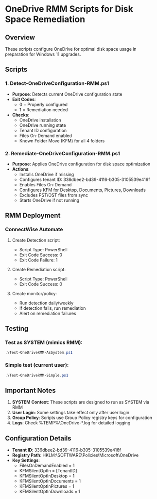 # OneDrive RMM Scripts for Disk Space Remediation

## Overview
These scripts configure OneDrive for optimal disk space usage in preparation for Windows 11 upgrades.

## Scripts

### 1. Detect-OneDriveConfiguration-RMM.ps1
- **Purpose**: Detects current OneDrive configuration state
- **Exit Codes**: 
  - 0 = Properly configured
  - 1 = Remediation needed
- **Checks**:
  - OneDrive installation
  - OneDrive running state
  - Tenant ID configuration
  - Files On-Demand enabled
  - Known Folder Move (KFM) for all 4 folders

### 2. Remediate-OneDriveConfiguration-RMM.ps1
- **Purpose**: Applies OneDrive configuration for disk space optimization
- **Actions**:
  - Installs OneDrive if missing
  - Configures tenant ID: 336dbee2-bd39-4116-b305-3105539e416f
  - Enables Files On-Demand
  - Configures KFM for Desktop, Documents, Pictures, Downloads
  - Excludes PST/OST files from sync
  - Starts OneDrive if not running

## RMM Deployment

### ConnectWise Automate
1. Create Detection script:
   - Script Type: PowerShell
   - Exit Code Success: 0
   - Exit Code Failure: 1

2. Create Remediation script:
   - Script Type: PowerShell
   - Exit Code Success: 0

3. Create monitor/policy:
   - Run detection daily/weekly
   - If detection fails, run remediation
   - Alert on remediation failures

## Testing

### Test as SYSTEM (mimics RMM):
```powershell
.\Test-OneDriveRMM-AsSystem.ps1
```

### Simple test (current user):
```powershell
.\Test-OneDriveRMM-Simple.ps1
```

## Important Notes

1. **SYSTEM Context**: These scripts are designed to run as SYSTEM via RMM
2. **User Login**: Some settings take effect only after user login
3. **Group Policy**: Scripts use Group Policy registry keys for configuration
4. **Logs**: Check %TEMP%\OneDrive-*.log for detailed logging

## Configuration Details

- **Tenant ID**: 336dbee2-bd39-4116-b305-3105539e416f
- **Registry Path**: HKLM:\SOFTWARE\Policies\Microsoft\OneDrive
- **Key Settings**:
  - FilesOnDemandEnabled = 1
  - KFMSilentOptIn = [TenantID]
  - KFMSilentOptInDesktop = 1
  - KFMSilentOptInDocuments = 1
  - KFMSilentOptInPictures = 1
  - KFMSilentOptInDownloads = 1